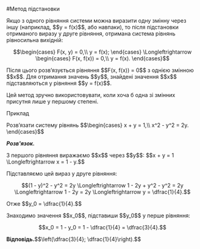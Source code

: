 #Метод підстановки

<p>Якщо з одного рівняння системи можна виразити одну змінну через іншу (наприклад, $$y = f(x)$$, або навпаки), то після підстановки отриманого виразу у друге рівняння, отримана система рівнянь рівносильна вихідній:</p>

<p align="center">$$\begin{cases}
F(x, y) = 0,\\
y = f(x);
\end{cases} \Longleftrightarrow 
\begin{cases}
F(x, f(x)) = 0,\\
y = f(x).
\end{cases}$$
</p>

<p>Після цього розв’язується рівняння $$F(x, f(x)) = 0$$ з однією змінною $$x$$. Для отримання значень $$y$$, знайдені значення $$x$$ підставляються у рівняння $$y = f(x)$$.</p>

<p>Цей метод зручно використовувати, коли хоча б одна зі змінних присутня лише у першому степені.</p>

<div class="space">
<div class="task-wrap">
<span class="task">Приклад</span>
<div class="task-text">
<p>Розв’язати систему рівнянь $$\begin{cases}
		x + y = 1,\\
		x^2 - y^2 = 2y.
		\end{cases}$$</p>
<p><b><i>Розв'язок.</i></b></p>
<p>З першого рівняння виражаємо $$x$$ через $$y$$: $$x + y = 1 \Longleftrightarrow x = 1 - y.$$</p>
<p>Підставляємо цей вираз у друге рівняння:</p>
<p align="center">$$(1 - y)^2 - y^2 = 2y \Longleftrightarrow 1 - 2y + y^2 - y^2 = 2y \Longleftrightarrow 1 - 2y = 2y \Longleftrightarrow y = \dfrac{1}{4}.$$</p>
<p>Отже $$y_0 = \dfrac{1}{4}.$$</p>
<p>Знаходимо значення $$x_0$$, підставиши $$y_0$$ у перше рівняння:</p>
<p align="center">$$x_0 = 1 - y_0 = 1 - \dfrac{1}{4} = \dfrac{3}{4}.$$ </p>
<p><b>Відповідь.</b>$$\left(\dfrac{3}{4}; \dfrac{1}{4}\right).$$</p>
</div>
</div>
</div>


